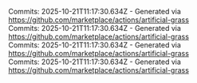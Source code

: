 Commits: 2025-10-21T11:17:30.634Z - Generated via https://github.com/marketplace/actions/artificial-grass
<br>
Commits: 2025-10-21T11:17:30.634Z - Generated via https://github.com/marketplace/actions/artificial-grass
<br>
Commits: 2025-10-21T11:17:30.634Z - Generated via https://github.com/marketplace/actions/artificial-grass
<br>
Commits: 2025-10-21T11:17:30.634Z - Generated via https://github.com/marketplace/actions/artificial-grass
<br>

